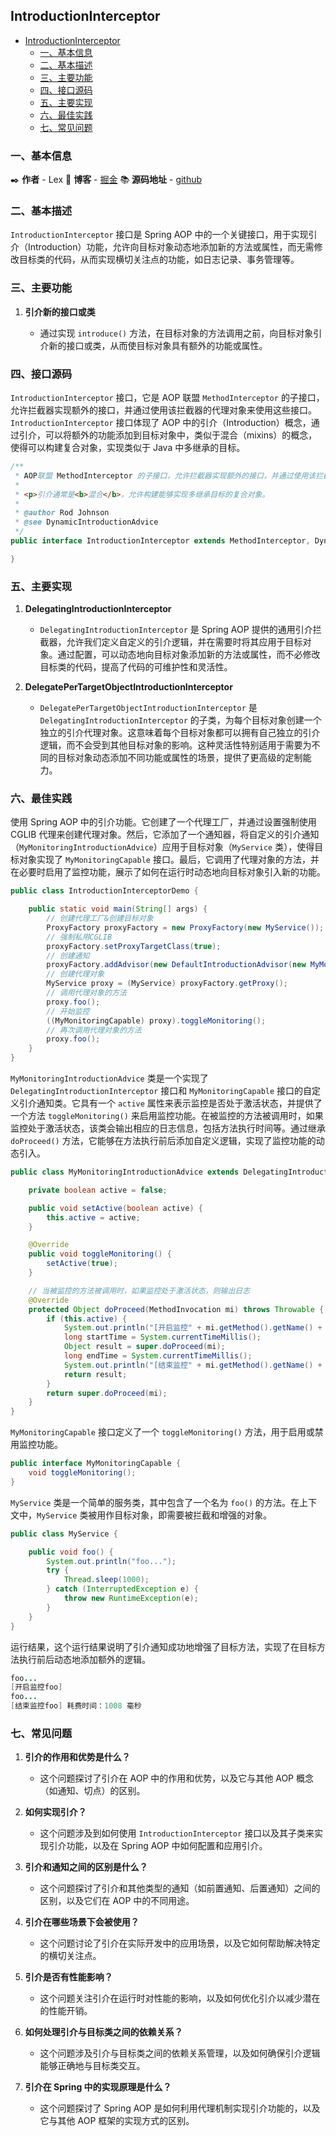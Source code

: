 ## IntroductionInterceptor

- [IntroductionInterceptor](#introductioninterceptor)
  - [一、基本信息](#一基本信息)
  - [二、基本描述](#二基本描述)
  - [三、主要功能](#三主要功能)
  - [四、接口源码](#四接口源码)
  - [五、主要实现](#五主要实现)
  - [六、最佳实践](#六最佳实践)
  - [七、常见问题](#七常见问题)

### 一、基本信息

✒️ **作者** - Lex 📝 **博客** - [掘金](https://juejin.cn/user/4251135018533068/posts) 📚 **源码地址** - [github](https://github.com/xuchengsheng/spring-reading)

### 二、基本描述

`IntroductionInterceptor` 接口是 Spring AOP 中的一个关键接口，用于实现引介（Introduction）功能，允许向目标对象动态地添加新的方法或属性，而无需修改目标类的代码，从而实现横切关注点的功能，如日志记录、事务管理等。

### 三、主要功能

1. **引介新的接口或类**

   + 通过实现 `introduce()` 方法，在目标对象的方法调用之前，向目标对象引介新的接口或类，从而使目标对象具有额外的功能或属性。

### 四、接口源码

`IntroductionInterceptor` 接口，它是 AOP 联盟 `MethodInterceptor` 的子接口，允许拦截器实现额外的接口，并通过使用该拦截器的代理对象来使用这些接口。`IntroductionInterceptor` 接口体现了 AOP 中的引介（Introduction）概念，通过引介，可以将额外的功能添加到目标对象中，类似于混合（mixins）的概念，使得可以构建复合对象，实现类似于 Java 中多继承的目标。

```java
/**
 * AOP联盟 MethodInterceptor 的子接口，允许拦截器实现额外的接口，并通过使用该拦截器的代理对象来使用这些接口。这是一个基本的AOP概念，称为<b>引介</b>。
 *
 * <p>引介通常是<b>混合</b>，允许构建能够实现多继承目标的复合对象。
 *
 * @author Rod Johnson
 * @see DynamicIntroductionAdvice
 */
public interface IntroductionInterceptor extends MethodInterceptor, DynamicIntroductionAdvice {

}
```

### 五、主要实现

1. **DelegatingIntroductionInterceptor**

   + `DelegatingIntroductionInterceptor` 是 Spring AOP 提供的通用引介拦截器，允许我们定义自定义的引介逻辑，并在需要时将其应用于目标对象。通过配置，可以动态地向目标对象添加新的方法或属性，而不必修改目标类的代码，提高了代码的可维护性和灵活性。

2. **DelegatePerTargetObjectIntroductionInterceptor**

   + `DelegatePerTargetObjectIntroductionInterceptor` 是 `DelegatingIntroductionInterceptor` 的子类，为每个目标对象创建一个独立的引介代理对象。这意味着每个目标对象都可以拥有自己独立的引介逻辑，而不会受到其他目标对象的影响。这种灵活性特别适用于需要为不同的目标对象动态添加不同功能或属性的场景，提供了更高级的定制能力。

### 六、最佳实践

使用 Spring AOP 中的引介功能。它创建了一个代理工厂，并通过设置强制使用 CGLIB 代理来创建代理对象。然后，它添加了一个通知器，将自定义的引介通知（`MyMonitoringIntroductionAdvice`）应用于目标对象（`MyService` 类），使得目标对象实现了 `MyMonitoringCapable` 接口。最后，它调用了代理对象的方法，并在必要时启用了监控功能，展示了如何在运行时动态地向目标对象引入新的功能。

```java
public class IntroductionInterceptorDemo {

    public static void main(String[] args) {
        // 创建代理工厂&创建目标对象
        ProxyFactory proxyFactory = new ProxyFactory(new MyService());
        // 强制私用CGLIB
        proxyFactory.setProxyTargetClass(true);
        // 创建通知
        proxyFactory.addAdvisor(new DefaultIntroductionAdvisor(new MyMonitoringIntroductionAdvice(), MyMonitoringCapable.class));
        // 创建代理对象
        MyService proxy = (MyService) proxyFactory.getProxy();
        // 调用代理对象的方法
        proxy.foo();
        // 开始监控
        ((MyMonitoringCapable) proxy).toggleMonitoring();
        // 再次调用代理对象的方法
        proxy.foo();
    }
}
```

`MyMonitoringIntroductionAdvice` 类是一个实现了 `DelegatingIntroductionInterceptor` 接口和 `MyMonitoringCapable` 接口的自定义引介通知类。它具有一个 `active` 属性来表示监控是否处于激活状态，并提供了一个方法 `toggleMonitoring()` 来启用监控功能。在被监控的方法被调用时，如果监控处于激活状态，该类会输出相应的日志信息，包括方法执行时间等。通过继承 `doProceed()` 方法，它能够在方法执行前后添加自定义逻辑，实现了监控功能的动态引入。

```java
public class MyMonitoringIntroductionAdvice extends DelegatingIntroductionInterceptor implements MyMonitoringCapable {

    private boolean active = false;

    public void setActive(boolean active) {
        this.active = active;
    }

    @Override
    public void toggleMonitoring() {
        setActive(true);
    }

    // 当被监控的方法被调用时，如果监控处于激活状态，则输出日志
    @Override
    protected Object doProceed(MethodInvocation mi) throws Throwable {
        if (this.active) {
            System.out.println("[开启监控" + mi.getMethod().getName() + "]");
            long startTime = System.currentTimeMillis();
            Object result = super.doProceed(mi);
            long endTime = System.currentTimeMillis();
            System.out.println("[结束监控" + mi.getMethod().getName() + "] 耗费时间：" + (endTime - startTime) + " 毫秒");
            return result;
        }
        return super.doProceed(mi);
    }
}
```

`MyMonitoringCapable` 接口定义了一个 `toggleMonitoring()` 方法，用于启用或禁用监控功能。

```java
public interface MyMonitoringCapable {
    void toggleMonitoring();
}
```

`MyService` 类是一个简单的服务类，其中包含了一个名为 `foo()` 的方法。在上下文中，`MyService` 类被用作目标对象，即需要被拦截和增强的对象。

```java
public class MyService {

    public void foo() {
        System.out.println("foo...");
        try {
            Thread.sleep(1000);
        } catch (InterruptedException e) {
            throw new RuntimeException(e);
        }
    }
}
```

运行结果，这个运行结果说明了引介通知成功地增强了目标方法，实现了在目标方法执行前后动态地添加额外的逻辑。

```java
foo...
[开启监控foo]
foo...
[结束监控foo] 耗费时间：1008 毫秒
```

### 七、常见问题

1. **引介的作用和优势是什么？**
   - 这个问题探讨了引介在 AOP 中的作用和优势，以及它与其他 AOP 概念（如通知、切点）的区别。
   
2. **如何实现引介？**

   - 这个问题涉及到如何使用 `IntroductionInterceptor` 接口以及其子类来实现引介功能，以及在 Spring AOP 中如何配置和应用引介。

3. **引介和通知之间的区别是什么？**

   - 这个问题探讨了引介和其他类型的通知（如前置通知、后置通知）之间的区别，以及它们在 AOP 中的不同用途。

4. **引介在哪些场景下会被使用？**

   - 这个问题讨论了引介在实际开发中的应用场景，以及它如何帮助解决特定的横切关注点。

5. **引介是否有性能影响？**

   - 这个问题关注引介在运行时对性能的影响，以及如何优化引介以减少潜在的性能开销。

6. **如何处理引介与目标类之间的依赖关系？**

   - 这个问题涉及引介与目标类之间的依赖关系管理，以及如何确保引介逻辑能够正确地与目标类交互。

7. **引介在 Spring 中的实现原理是什么？**

   - 这个问题探讨了 Spring AOP 是如何利用代理机制实现引介功能的，以及它与其他 AOP 框架的实现方式的区别。